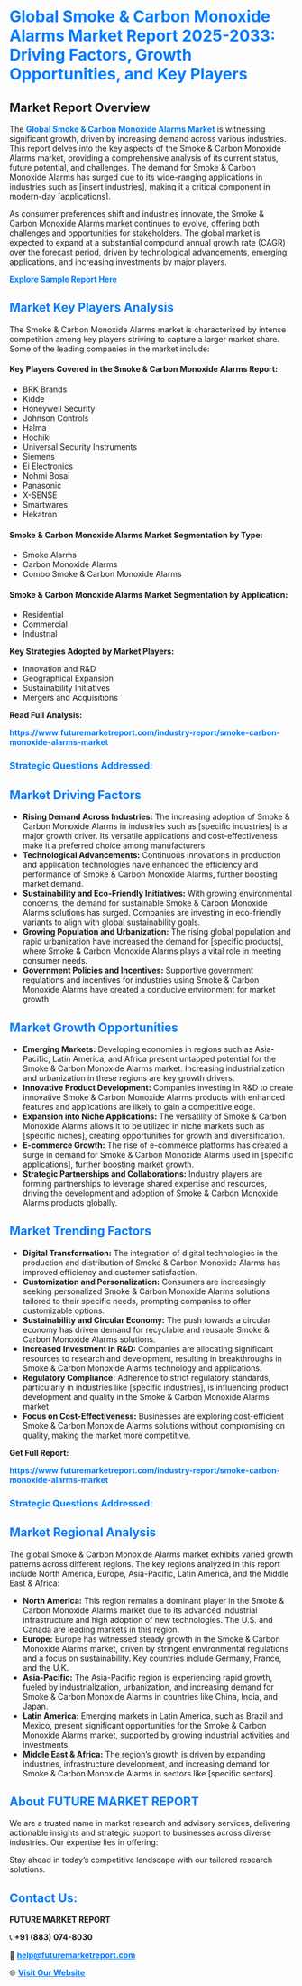 <h1 style="color: #007BFF;">Global Smoke & Carbon Monoxide Alarms Market Report 2025-2033: Driving Factors, Growth Opportunities, and Key Players</h1>

<section id="overview">
<h2>Market Report Overview</h2>
<p>The <a href="https://www.futuremarketreport.com/industry-report/smoke-carbon-monoxide-alarms-market" style="color: #007BFF; text-decoration: none;"><strong>Global Smoke & Carbon Monoxide Alarms Market</strong></a> is witnessing significant growth, driven by increasing demand across various industries. This report delves into the key aspects of the Smoke & Carbon Monoxide Alarms market, providing a comprehensive analysis of its current status, future potential, and challenges. The demand for Smoke & Carbon Monoxide Alarms has surged due to its wide-ranging applications in industries such as [insert industries], making it a critical component in modern-day [applications].</p>
<p>As consumer preferences shift and industries innovate, the Smoke & Carbon Monoxide Alarms market continues to evolve, offering both challenges and opportunities for stakeholders. The global market is expected to expand at a substantial compound annual growth rate (CAGR) over the forecast period, driven by technological advancements, emerging applications, and increasing investments by major players.</p>
</section>

<section id="overview">
<p><a href="https://www.futuremarketreport.com/request-sample/reportId=59178" style="color: #007BFF; text-decoration: none;"><strong>Explore Sample Report Here</strong></a></p>
</section>

<section id="key-players">
<h2 style="color: #007BFF;">Market Key Players Analysis</h2>
<p>The Smoke & Carbon Monoxide Alarms market is characterized by intense competition among key players striving to capture a larger market share. Some of the leading companies in the market include:</p>
<h4>Key Players Covered in the Smoke & Carbon Monoxide Alarms Report:</h4>
<ul><li>BRK Brands</li><li>Kidde</li><li>Honeywell Security</li><li>Johnson Controls</li><li>Halma</li><li>Hochiki</li><li>Universal Security Instruments</li><li>Siemens</li><li>Ei Electronics</li><li>Nohmi Bosai</li><li>Panasonic</li><li>X-SENSE</li><li>Smartwares</li><li>Hekatron</li></ul>
<h4>Smoke & Carbon Monoxide Alarms Market Segmentation by Type:</h4>
<ul><li>Smoke Alarms</li><li>Carbon Monoxide Alarms</li><li>Combo Smoke &amp; Carbon Monoxide Alarms</li></ul>

<h4>Smoke & Carbon Monoxide Alarms Market Segmentation by Application:</h4>
<ul><li>Residential</li><li>Commercial</li><li>Industrial</li></ul>
<p><strong>Key Strategies Adopted by Market Players:</strong></p>
<ul>
<li>Innovation and R&D</li>
<li>Geographical Expansion</li>
<li>Sustainability Initiatives</li>
<li>Mergers and Acquisitions</li>
</ul>
</section>

<section>
<p><strong>Read Full Analysis: </strong></p><a href="https://www.futuremarketreport.com/industry-report/smoke-carbon-monoxide-alarms-market" style="color: #007BFF; text-decoration: none;"><strong>https://www.futuremarketreport.com/industry-report/smoke-carbon-monoxide-alarms-market</strong></a>
<h3 style="color: #007BFF;">Strategic Questions Addressed:</h3>
</section>

<section id="driving-factors">
<h2 style="color: #007BFF;">Market Driving Factors</h2>
<ul>
<li><strong>Rising Demand Across Industries:</strong> The increasing adoption of Smoke & Carbon Monoxide Alarms in industries such as [specific industries] is a major growth driver. Its versatile applications and cost-effectiveness make it a preferred choice among manufacturers.</li>
<li><strong>Technological Advancements:</strong> Continuous innovations in production and application technologies have enhanced the efficiency and performance of Smoke & Carbon Monoxide Alarms, further boosting market demand.</li>
<li><strong>Sustainability and Eco-Friendly Initiatives:</strong> With growing environmental concerns, the demand for sustainable Smoke & Carbon Monoxide Alarms solutions has surged. Companies are investing in eco-friendly variants to align with global sustainability goals.</li>
<li><strong>Growing Population and Urbanization:</strong> The rising global population and rapid urbanization have increased the demand for [specific products], where Smoke & Carbon Monoxide Alarms plays a vital role in meeting consumer needs.</li>
<li><strong>Government Policies and Incentives:</strong> Supportive government regulations and incentives for industries using Smoke & Carbon Monoxide Alarms have created a conducive environment for market growth.</li>
</ul>
</section>

<section id="growth-opportunities">
<h2 style="color: #007BFF;">Market Growth Opportunities</h2>
<ul>
<li><strong>Emerging Markets:</strong> Developing economies in regions such as Asia-Pacific, Latin America, and Africa present untapped potential for the Smoke & Carbon Monoxide Alarms market. Increasing industrialization and urbanization in these regions are key growth drivers.</li>
<li><strong>Innovative Product Development:</strong> Companies investing in R&D to create innovative Smoke & Carbon Monoxide Alarms products with enhanced features and applications are likely to gain a competitive edge.</li>
<li><strong>Expansion into Niche Applications:</strong> The versatility of Smoke & Carbon Monoxide Alarms allows it to be utilized in niche markets such as [specific niches], creating opportunities for growth and diversification.</li>
<li><strong>E-commerce Growth:</strong> The rise of e-commerce platforms has created a surge in demand for Smoke & Carbon Monoxide Alarms used in [specific applications], further boosting market growth.</li>
<li><strong>Strategic Partnerships and Collaborations:</strong> Industry players are forming partnerships to leverage shared expertise and resources, driving the development and adoption of Smoke & Carbon Monoxide Alarms products globally.</li>
</ul>
</section>

<section id="trending-factors">
<h2 style="color: #007BFF;">Market Trending Factors</h2>
<ul>
<li><strong>Digital Transformation:</strong> The integration of digital technologies in the production and distribution of Smoke & Carbon Monoxide Alarms has improved efficiency and customer satisfaction.</li>
<li><strong>Customization and Personalization:</strong> Consumers are increasingly seeking personalized Smoke & Carbon Monoxide Alarms solutions tailored to their specific needs, prompting companies to offer customizable options.</li>
<li><strong>Sustainability and Circular Economy:</strong> The push towards a circular economy has driven demand for recyclable and reusable Smoke & Carbon Monoxide Alarms solutions.</li>
<li><strong>Increased Investment in R&D:</strong> Companies are allocating significant resources to research and development, resulting in breakthroughs in Smoke & Carbon Monoxide Alarms technology and applications.</li>
<li><strong>Regulatory Compliance:</strong> Adherence to strict regulatory standards, particularly in industries like [specific industries], is influencing product development and quality in the Smoke & Carbon Monoxide Alarms market.</li>
<li><strong>Focus on Cost-Effectiveness:</strong> Businesses are exploring cost-efficient Smoke & Carbon Monoxide Alarms solutions without compromising on quality, making the market more competitive.</li>
</ul>
</section>

<section>
<p><strong>Get Full Report: </strong></p><a href="https://www.futuremarketreport.com/industry-report/smoke-carbon-monoxide-alarms-market" style="color: #007BFF; text-decoration: none;"><strong>https://www.futuremarketreport.com/industry-report/smoke-carbon-monoxide-alarms-market</strong></a>
<h3 style="color: #007BFF;">Strategic Questions Addressed:</h3>
</section>


<section id="regional-analysis">
<h2 style="color: #007BFF;">Market Regional Analysis</h2>
<p>The global Smoke & Carbon Monoxide Alarms market exhibits varied growth patterns across different regions. The key regions analyzed in this report include North America, Europe, Asia-Pacific, Latin America, and the Middle East & Africa:</p>
<ul>
<li><strong>North America:</strong> This region remains a dominant player in the Smoke & Carbon Monoxide Alarms market due to its advanced industrial infrastructure and high adoption of new technologies. The U.S. and Canada are leading markets in this region.</li>
<li><strong>Europe:</strong> Europe has witnessed steady growth in the Smoke & Carbon Monoxide Alarms market, driven by stringent environmental regulations and a focus on sustainability. Key countries include Germany, France, and the U.K.</li>
<li><strong>Asia-Pacific:</strong> The Asia-Pacific region is experiencing rapid growth, fueled by industrialization, urbanization, and increasing demand for Smoke & Carbon Monoxide Alarms in countries like China, India, and Japan.</li>
<li><strong>Latin America:</strong> Emerging markets in Latin America, such as Brazil and Mexico, present significant opportunities for the Smoke & Carbon Monoxide Alarms market, supported by growing industrial activities and investments.</li>
<li><strong>Middle East & Africa:</strong> The region’s growth is driven by expanding industries, infrastructure development, and increasing demand for Smoke & Carbon Monoxide Alarms in sectors like [specific sectors].</li>
</ul>
</section>

<footer>
<h2 style="color: #007BFF;">About FUTURE MARKET REPORT</h2>
<p>We are a trusted name in market research and advisory services, delivering actionable insights and strategic support to businesses across diverse industries. Our expertise lies in offering:</p>

<p>Stay ahead in today’s competitive landscape with our tailored research solutions.</p>

<h2 style="color: #007BFF;">Contact Us:</h2>
<p><strong>FUTURE MARKET REPORT</strong></p>
<p>📞 <strong>+91 (883) 074-8030</strong></p>
<p>📧 <strong><a href="mailto:help@futuremarketreport.com" style="color: #007BFF;">help@futuremarketreport.com</a></strong></p>
<p>🌐 <strong><a href="https://www.futuremarketreport.com/" style="color: #007BFF;">Visit Our Website</a></strong></p>
</footer>